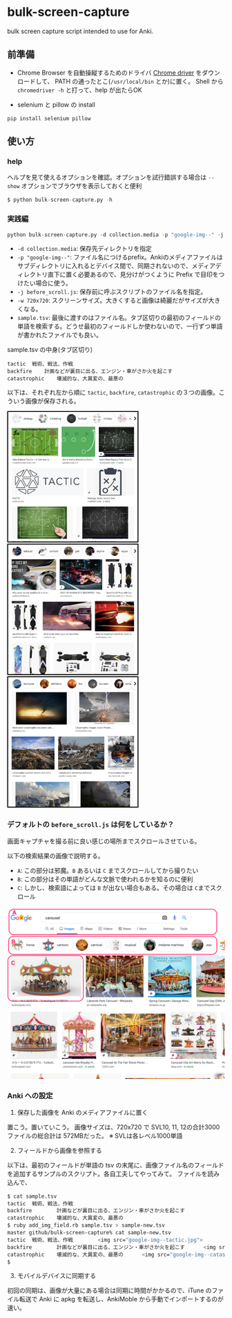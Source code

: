 # bulk-screen-capture

bulk screen capture script intended to use for Anki.

## 前準備

- Chrome Browser を自動操縦するためのドライバ [Chrome driver](http://chromedriver.chromium.org/downloads) をダウンロードして、 PATH の通ったとこ(`/usr/local/bin` とか)に置く。
Shell から `chromedriver -h` と打って、help が出たらOK

- selenium と pillow の install
```
pip install selenium pillow
```

## 使い方

### help


ヘルプを見て使えるオプションを確認。オプションを試行錯誤する場合は `--show` オプションでブラウザを表示しておくと便利

```python
$ python bulk-screen-capture.py -h
```

### 実践編

```python
python bulk-screen-capture.py -d collection.media -p "google-img--" -j before_scroll.js -w 720x720 sample.tsv
```

- `-d collection.media`: 保存先ディレクトリを指定
- `-p "google-img--"`: ファイル名につけるprefix。Ankiのメディアファイルはサブディレクトリに入れるとデバイス間で、同期されないので、メディアディレクトリ直下に置く必要あるので、見分けがつくように Prefix で目印をつけたい場合に使う。
- `-j before_scroll.js`: 保存前に呼ぶスクリプトのファイル名を指定。
- `-w 720x720`: スクリーンサイズ。大きくすると画像は綺麗だがサイズが大きくなる。
- `sample.tsv`: 最後に渡すのはファイル名。タブ区切りの最初のフィールドの単語を検索する。どうせ最初のフィールドしか使わないので、一行ずつ単語が書かれたファイルでも良い。

sample.tsv の中身(タブ区切り)
```
tactic	戦術、戦法、作戦
backfire	計画などが裏目に出る、エンジン・車がさか火を起こす
catastrophic	壊滅的な、大異変の、最悪の
```

以下は、それぞれ左から順に `tactic`, `backfire`, `catastrophic` の３つの画像。こういう画像が保存される。

<p>
<img style="border: 2px black solid;" src="./imgs/google-img--tactic.jpg" width="300">
<img style="border: 2px black solid;" src="./imgs/google-img--backfire.jpg" width="300">
<img style="border: 2px black solid;" src="./imgs/google-img--catastrophic.jpg" width="300">
</p>

### デフォルトの `before_scroll.js` は何をしているか？

画面キャプチャを撮る前に良い感じの場所までスクロールさせている。

以下の検索結果の画像で説明する。
- `A`: この部分は邪魔。`B` あるいは `C` までスクロールしてから撮りたい
- `B`: この部分はその単語がどんな文脈で使われるかを知るのに便利
- `C`: しかし、検索語によっては `B` が出ない場合もある。その場合は `C`までスクロール

<p>
<img src="./imgs/Google_Search.png" width="600">
</p>

### Anki への設定

1. 保存した画像を Anki のメディアファイルに置く

置こう。置いていこう。
画像サイズは、720x720 で SVL10, 11, 12の合計3000ファイルの総合計は 572MBだった。
※ SVLは各レベル1000単語

2. フィールドから画像を参照する

以下は、最初のフィールドが単語の tsv の末尾に、画像ファイル名のフィールドを追加するサンプルのスクリプト。各自工夫してやってみて。
ファイルを読み込んで、
```sh
$ cat sample.tsv
tactic  戦術、戦法、作戦
backfire        計画などが裏目に出る、エンジン・車がさか火を起こす
catastrophic    壊滅的な、大異変の、最悪の
$ ruby add_img_field.rb sample.tsv > sample-new.tsv
master github/bulk-screen-capture% cat sample-new.tsv
tactic  戦術、戦法、作戦        <img src="google-img--tactic.jpg">
backfire        計画などが裏目に出る、エンジン・車がさか火を起こす      <img src="google-img--backfire.jpg">
catastrophic    壊滅的な、大異変の、最悪の      <img src="google-img--catastrophic.jpg">
$
```




3. モバイルデバイスに同期する

  初回の同期は、画像が大量にある場合は同期に時間がかかるので、iTune のファイル転送で Anki に apkg を転送し、AnkiMoble から手動でインポートするのが速い。
